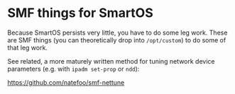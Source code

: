 SMF things for SmartOS
======================

Because SmartOS persists very little, you have to do some leg work. These are
SMF things (you can theoretically drop into `/opt/custom`) to do some of that
leg work.

See related, a more maturely written method for tuning network device
parameters (e.g. with `ipadm set-prop` or `ndd`):

  https://github.com/natefoo/smf-nettune
